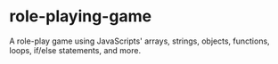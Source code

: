 # role-playing-game
A role-play game using JavaScripts' arrays, strings, objects, functions, loops, if/else statements, and more.
